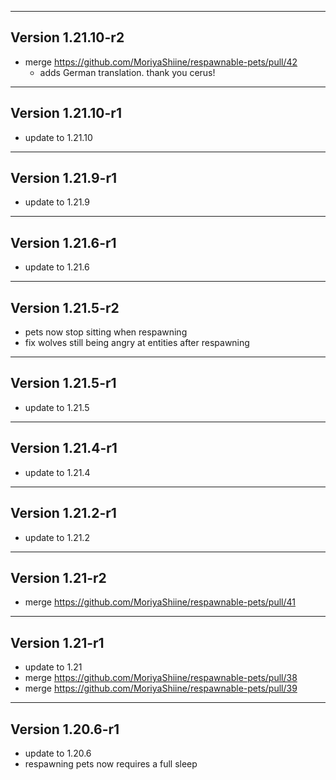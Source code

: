 ------------------------------------------------------
Version 1.21.10-r2
------------------------------------------------------
- merge https://github.com/MoriyaShiine/respawnable-pets/pull/42
  - adds German translation. thank you cerus!

------------------------------------------------------
Version 1.21.10-r1
------------------------------------------------------
- update to 1.21.10

------------------------------------------------------
Version 1.21.9-r1
------------------------------------------------------
- update to 1.21.9

------------------------------------------------------
Version 1.21.6-r1
------------------------------------------------------
- update to 1.21.6

------------------------------------------------------
Version 1.21.5-r2
------------------------------------------------------
- pets now stop sitting when respawning
- fix wolves still being angry at entities after respawning

------------------------------------------------------
Version 1.21.5-r1
------------------------------------------------------
- update to 1.21.5

------------------------------------------------------
Version 1.21.4-r1
------------------------------------------------------
- update to 1.21.4

------------------------------------------------------
Version 1.21.2-r1
------------------------------------------------------
- update to 1.21.2

------------------------------------------------------
Version 1.21-r2
------------------------------------------------------
- merge https://github.com/MoriyaShiine/respawnable-pets/pull/41

------------------------------------------------------
Version 1.21-r1
------------------------------------------------------
- update to 1.21
- merge https://github.com/MoriyaShiine/respawnable-pets/pull/38
- merge https://github.com/MoriyaShiine/respawnable-pets/pull/39

------------------------------------------------------
Version 1.20.6-r1
------------------------------------------------------
- update to 1.20.6
- respawning pets now requires a full sleep